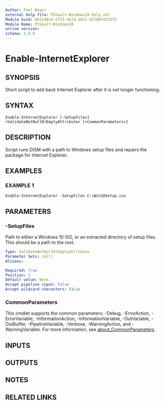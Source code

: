 ```yaml
---
Author: Paul Boyer
external help file: PSVault-Windows10-help.xml
Module Guid: 061148c6-e723-4e1d-a021-b5780f4333f5
Module Name: PSVault-Windows10
online version:
schema: 2.0.0
---
```


# Enable-InternetExplorer

## SYNOPSIS
Short script to add back Internet Explorer after it is not longer functioning.

## SYNTAX

```
Enable-InternetExplorer [-SetupFiles] <ValidateNotNullOrEmptyAttribute> [<CommonParameters>]
```

## DESCRIPTION
Script runs DISM with a path to Windows setup files and repairs the package for Internet Explorer.

## EXAMPLES

### EXAMPLE 1
```
Enable-InternetExplorer -SetupFiles C:\Win10Setup.iso
```

## PARAMETERS

### -SetupFiles
Path to either a Windows 10 ISO, or an extracted directory of setup files.
This should be a path to the root.

```yaml
Type: ValidateNotNullOrEmptyAttribute
Parameter Sets: (All)
Aliases:

Required: True
Position: 1
Default value: None
Accept pipeline input: False
Accept wildcard characters: False
```

### CommonParameters
This cmdlet supports the common parameters: -Debug, -ErrorAction, -ErrorVariable, -InformationAction, -InformationVariable, -OutVariable, -OutBuffer, -PipelineVariable, -Verbose, -WarningAction, and -WarningVariable. For more information, see [about_CommonParameters](http://go.microsoft.com/fwlink/?LinkID=113216).

## INPUTS

## OUTPUTS

## NOTES

## RELATED LINKS
